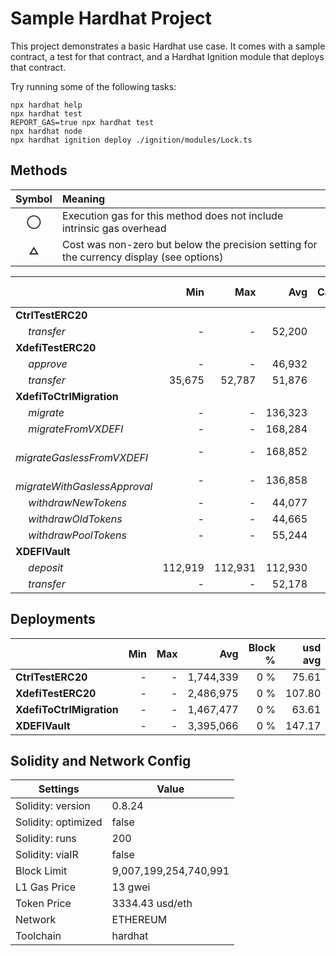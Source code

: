 # Sample Hardhat Project

This project demonstrates a basic Hardhat use case. It comes with a sample contract, a test for that contract, and a Hardhat Ignition module that deploys that contract.

Try running some of the following tasks:

```shell
npx hardhat help
npx hardhat test
REPORT_GAS=true npx hardhat test
npx hardhat node
npx hardhat ignition deploy ./ignition/modules/Lock.ts
```


## Methods
| **Symbol** | **Meaning**                                                                              |
| :--------: | :--------------------------------------------------------------------------------------- |
|    **◯**   | Execution gas for this method does not include intrinsic gas overhead                    |
|    **△**   | Cost was non-zero but below the precision setting for the currency display (see options) |

|                                     |     Min |     Max |     Avg | Calls | usd avg |
| :---------------------------------- | ------: | ------: | ------: | ----: | ------: |
| **CtrlTestERC20**                   |         |         |         |       |         |
|        *transfer*                   |       - |       - |  52,200 |    24 |    2.26 |
| **XdefiTestERC20**                  |         |         |         |       |         |
|        *approve*                    |       - |       - |  46,932 |     6 |    2.03 |
|        *transfer*                   |  35,675 |  52,787 |  51,876 |    19 |    2.25 |
| **XdefiToCtrlMigration**            |         |         |         |       |         |
|        *migrate*                    |       - |       - | 136,323 |     5 |    5.91 |
|        *migrateFromVXDEFI*          |       - |       - | 168,284 |     5 |    7.29 |
|        *migrateGaslessFromVXDEFI*   |       - |       - | 168,852 |     5 |    7.32 |
|        *migrateWithGaslessApproval* |       - |       - | 136,858 |     5 |    5.93 |
|        *withdrawNewTokens*          |       - |       - |  44,077 |     1 |    1.91 |
|        *withdrawOldTokens*          |       - |       - |  44,665 |     1 |    1.94 |
|        *withdrawPoolTokens*         |       - |       - |  55,244 |     1 |    2.39 |
| **XDEFIVault**                      |         |         |         |       |         |
|        *deposit*                    | 112,919 | 112,931 | 112,930 |    12 |    4.90 |
|        *transfer*                   |       - |       - |  52,178 |     2 |    2.26 |

## Deployments
|                          | Min | Max  |       Avg | Block % | usd avg |
| :----------------------- | --: | ---: | --------: | ------: | ------: |
| **CtrlTestERC20**        |   - |    - | 1,744,339 |     0 % |   75.61 |
| **XdefiTestERC20**       |   - |    - | 2,486,975 |     0 % |  107.80 |
| **XdefiToCtrlMigration** |   - |    - | 1,467,477 |     0 % |   63.61 |
| **XDEFIVault**           |   - |    - | 3,395,066 |     0 % |  147.17 |

## Solidity and Network Config
| **Settings**        | **Value**             |
| ------------------- | --------------------- |
| Solidity: version   | 0.8.24                |
| Solidity: optimized | false                 |
| Solidity: runs      | 200                   |
| Solidity: viaIR     | false                 |
| Block Limit         | 9,007,199,254,740,991 |
| L1 Gas Price        | 13 gwei               |
| Token Price         | 3334.43 usd/eth       |
| Network             | ETHEREUM              |
| Toolchain           | hardhat               |



